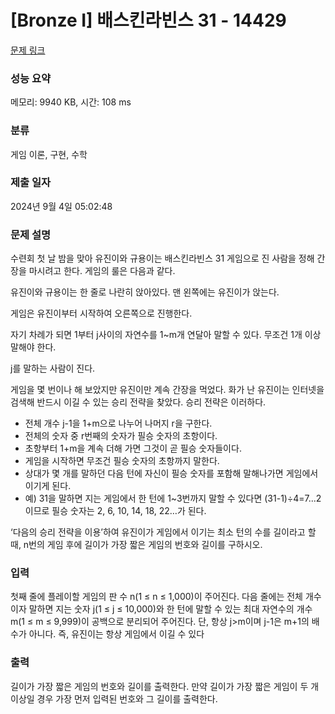 # [Bronze I] 배스킨라빈스 31 - 14429 

[문제 링크](https://www.acmicpc.net/problem/14429) 

### 성능 요약

메모리: 9940 KB, 시간: 108 ms

### 분류

게임 이론, 구현, 수학

### 제출 일자

2024년 9월 4일 05:02:48

### 문제 설명

<p>수련회 첫 날 밤을 맞아 유진이와 규용이는 배스킨라빈스 31 게임으로 진 사람을 정해 간장을 마시려고 한다. 게임의 룰은 다음과 같다.</p>

<p>유진이와 규용이는 한 줄로 나란히 앉아있다. 맨 왼쪽에는 유진이가 앉는다.</p>

<p>게임은 유진이부터 시작하여 오른쪽으로 진행한다.</p>

<p>자기 차례가 되면 1부터 j사이의 자연수를 1~m개 연달아 말할 수 있다. 무조건 1개 이상 말해야 한다.</p>

<p>j를 말하는 사람이 진다.</p>

<p>게임을 몇 번이나 해 보았지만 유진이만 계속 간장을 먹었다. 화가 난 유진이는 인터넷을 검색해 반드시 이길 수 있는 승리 전략을 찾았다. 승리 전략은 이러하다.</p>

<ul>
	<li>전체 개수 j-1을 1+m으로 나누어 나머지 r을 구한다.</li>
	<li>전체의 숫자 중 r번째의 숫자가 필승 숫자의 초항이다.</li>
	<li>초항부터 1+m을 계속 더해 가면 그것이 곧 필승 숫자들이다.</li>
	<li>게임을 시작하면 무조건 필승 숫자의 초항까지 말한다.</li>
	<li>상대가 몇 개를 말하던 다음 턴에 자신이 필승 숫자를 포함해 말해나가면 게임에서 이기게 된다.</li>
	<li>예) 31을 말하면 지는 게임에서 한 턴에 1~3번까지 말할 수 있다면 (31-1)÷4=7...2 이므로 필승 숫자는 2, 6, 10, 14, 18, 22…가 된다.</li>
</ul>

<p>‘다음의 승리 전략을 이용’하여 유진이가 게임에서 이기는 최소 턴의 수를 길이라고 할 때, n번의 게임 후에 길이가 가장 짧은 게임의 번호와 길이를 구하시오.</p>

### 입력 

 <p>첫째 줄에 플레이할 게임의 판 수 n(1 ≤ n ≤ 1,000)이 주어진다. 다음 줄에는 전체 개수이자 말하면 지는 숫자 j(1 ≤ j ≤ 10,000)와 한 턴에 말할 수 있는 최대 자연수의 개수 m(1 ≤ m ≤ 9,999)이 공백으로 분리되어 주어진다. 단, 항상 j>m이며 j-1은 m+1의 배수가 아니다. 즉, 유진이는 항상 게임에서 이길 수 있다</p>

### 출력 

 <p>길이가 가장 짧은 게임의 번호와 길이를 출력한다. 만약 길이가 가장 짧은 게임이 두 개 이상일 경우 가장 먼저 입력된 번호와 그 길이를 출력한다.</p>

